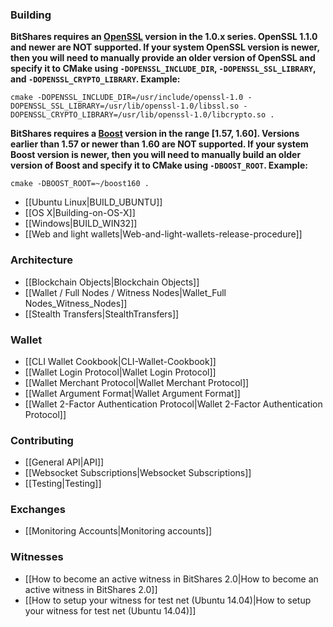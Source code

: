### Building
**BitShares requires an [OpenSSL](https://www.openssl.org/) version in the 1.0.x series. OpenSSL 1.1.0 and newer are NOT supported. If your system OpenSSL version is newer, then you will need to manually provide an older version of OpenSSL and specify it to CMake using `-DOPENSSL_INCLUDE_DIR`, `-DOPENSSL_SSL_LIBRARY`, and `-DOPENSSL_CRYPTO_LIBRARY`. Example:**
  
```
cmake -DOPENSSL_INCLUDE_DIR=/usr/include/openssl-1.0 -DOPENSSL_SSL_LIBRARY=/usr/lib/openssl-1.0/libssl.so -DOPENSSL_CRYPTO_LIBRARY=/usr/lib/openssl-1.0/libcrypto.so .
```

**BitShares requires a [Boost](http://www.boost.org/) version in the range [1.57, 1.60]. Versions earlier than 1.57 or newer than 1.60 are NOT supported. If your system Boost version is newer, then you will need to manually build an older version of Boost and specify it to CMake using `-DBOOST_ROOT`. Example:**

```
cmake -DBOOST_ROOT=~/boost160 .
```

* [[Ubuntu Linux|BUILD_UBUNTU]]
* [[OS X|Building-on-OS-X]]
* [[Windows|BUILD_WIN32]]
* [[Web and light wallets|Web-and-light-wallets-release-procedure]]

### Architecture
* [[Blockchain Objects|Blockchain Objects]]
* [[Wallet / Full Nodes / Witness Nodes|Wallet_Full Nodes_Witness_Nodes]]
* [[Stealth Transfers|StealthTransfers]]

### Wallet
* [[CLI Wallet Cookbook|CLI-Wallet-Cookbook]]
* [[Wallet Login Protocol|Wallet Login Protocol]]
* [[Wallet Merchant Protocol|Wallet Merchant Protocol]]
* [[Wallet Argument Format|Wallet Argument Format]]
* [[Wallet 2-Factor Authentication Protocol|Wallet 2-Factor Authentication Protocol]]

### Contributing
* [[General API|API]]
* [[Websocket Subscriptions|Websocket Subscriptions]]
* [[Testing|Testing]]

### Exchanges
* [[Monitoring Accounts|Monitoring accounts]]

### Witnesses
* [[How to become an active witness in BitShares 2.0|How to become an active witness in BitShares 2.0]]
* [[How to setup your witness for test net (Ubuntu 14.04)|How to setup your witness for test net (Ubuntu 14.04)]]